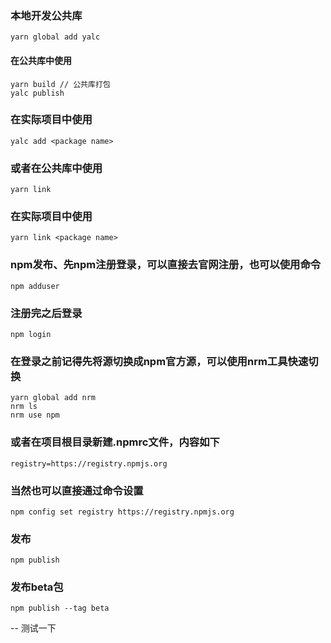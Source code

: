 ### 本地开发公共库
```
yarn global add yalc
```
#### 在公共库中使用
```
yarn build // 公共库打包
yalc publish
```
### 在实际项目中使用
```
yalc add <package name>
```

### 或者在公共库中使用
```
yarn link
```
### 在实际项目中使用
```
yarn link <package name>
```
### npm发布、先npm注册登录，可以直接去官网注册，也可以使用命令
```
npm adduser
```
### 注册完之后登录
```
npm login
```
### 在登录之前记得先将源切换成npm官方源，可以使用nrm工具快速切换
```
yarn global add nrm
nrm ls
nrm use npm
```
### 或者在项目根目录新建.npmrc文件，内容如下
```
registry=https://registry.npmjs.org
```
### 当然也可以直接通过命令设置
```
npm config set registry https://registry.npmjs.org
```
### 发布
```
npm publish
```
### 发布beta包
```
npm publish --tag beta
```

-- 测试一下